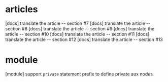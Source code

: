 # articles

[docs] translate the article -- section #7
[docs] translate the article -- section #8
[docs] translate the article -- section #9
[docs] translate the article -- section #10
[docs] translate the article -- section #11
[docs] translate the article -- section #12
[docs] translate the article -- section #13

# module

[module] support `private` statement prefix to define private aux nodes
